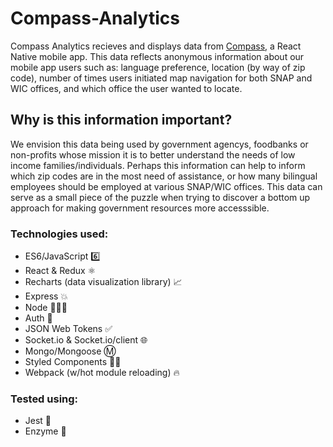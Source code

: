 # Compass-Analytics
Compass Analytics recieves and displays data from [Compass](https://github.com/KornerShop/Compass-Native), a React Native mobile app. This data reflects anonymous information about our mobile app users such as: language preference, location (by way of zip code), number of times users initiated map navigation for both SNAP and WIC offices, and which office the user wanted to locate. 

## Why is this information important? 
We envision this data being used by government agencys, foodbanks or non-profits whose mission it is to better understand the needs of low income families/individuals. Perhaps this information can help to inform which zip codes are in the most need of assistance, or how many bilingual employees should be employed at various SNAP/WIC offices. This data can serve as a small piece of the puzzle when trying to discover a bottom up approach for making government resources more accesssible. 

### Technologies used:
* ES6/JavaScript 6️⃣
* React & Redux ⚛️
* Recharts (data visualization library) 📈
* Express 💥
* Node 👩🏽‍💻
* Auth 🔐
* JSON Web Tokens ✅
* Socket.io & Socket.io/client 🌐
* Mongo/Mongoose Ⓜ️
* Styled Components 💅🏼
* Webpack (w/hot module reloading) 🔥

### Tested using:
* Jest 📝
* Enzyme 🔖
